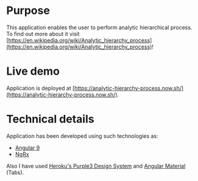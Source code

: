 # Purpose
This application enables the user to perform analytic hierarchical process.
To find out more about it visit [https://en.wikipedia.org/wiki/Analytic_hierarchy_process](https://en.wikipedia.org/wiki/Analytic_hierarchy_process)!
# Live demo
Application is deployed at [https://analytic-hierarchy-process.now.sh/](https://analytic-hierarchy-process.now.sh/).
# Technical details
Application has been developed using such technologies as:
* [Angular 9](https://angular.io/)
* [NgRx](https://ngrx.io/)

Also I have used [Heroku's Purple3 Design System](https://design.herokai.com/purple3) and [Angular Material](https://material.angular.io/) (Tabs).
